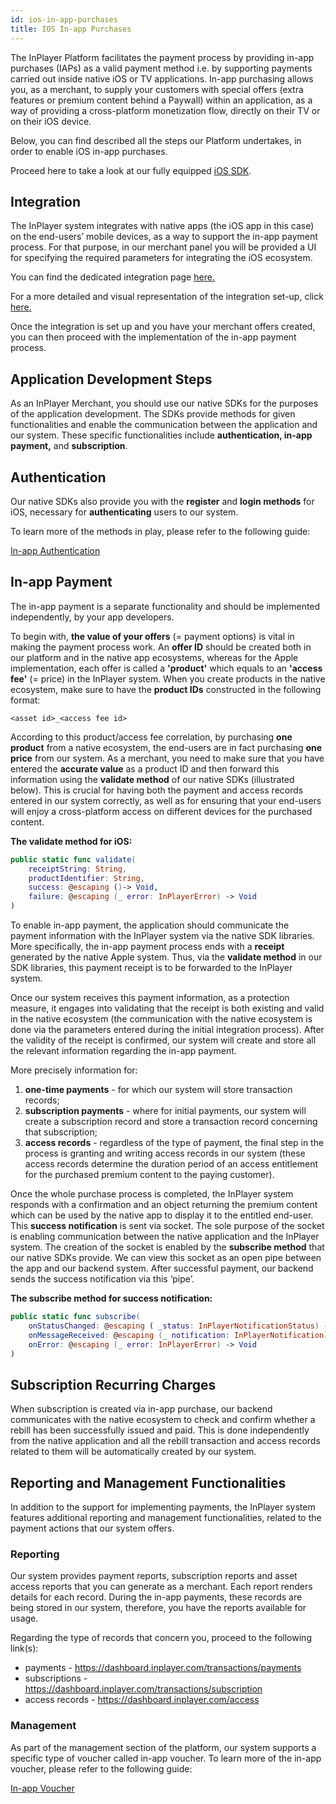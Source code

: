 ```yaml
---
id: ios-in-app-purchases
title: IOS In-app Purchases
---
```


The InPlayer Platform facilitates the payment process by providing in-app purchases (IAPs) as a valid payment method i.e. by supporting payments carried out inside native iOS or TV applications. 
In-app purchasing allows you, as a merchant, to supply your customers with special offers (extra features or premium content behind a Paywall) within an application, as a way of providing a cross-platform monetization flow, directly on their TV or on their iOS device.  

Below, you can find described all the steps our Platform undertakes, in order to enable iOS in-app purchases.

Proceed here to take a look at our fully equipped [iOS SDK](https://inplayer-org.github.io/inplayer-ios-sdk/).

## Integration

The InPlayer system integrates with native apps (the iOS app in this case) on the end-users’ mobile devices, as a way to support the in-app payment process. For that purpose, in our merchant panel you will be provided a UI for specifying the required parameters for integrating the iOS ecosystem.

You can find the dedicated integration page [here.](https://dashboard.inplayer.com/settings/integrations/in-app-integrations/apple-in-app)

For a more detailed and visual representation of the integration set-up, click [here.](https://inplayer.com/docs/in-app-purchases/ios/#ppv)

Once the integration is set up and you have your merchant offers created, you can then proceed with the implementation of the in-app payment process. 

## Application Development Steps

As an InPlayer Merchant, you should use our native SDKs for the purposes of the application development. The SDKs provide methods for given functionalities and enable the communication between the application and our system. 
These specific functionalities include **authentication, in-app payment,** and **subscription**.

## Authentication

Our native SDKs also provide you with the **register** and **login methods** for iOS, necessary for **authenticating** users to our system. 

To learn more of the methods in play, please refer to the following guide: 

[In-app Authentication](in-app-authentication)

## In-app Payment

The in-app payment is a separate functionality and should be implemented independently, by your app developers. 

To begin with, **the value of your offers** (= payment options) is vital in making the payment process work. An **offer ID** should be created both in our platform and in the native app ecosystems, whereas for the Apple implementation, each offer is called a **'product'** which equals to an **'access fee'** (= price) in the InPlayer system. When you create products in the native ecosystem, make sure to have the **product IDs** constructed in the following format:

`<asset id>_<access fee id>`

According to this product/access fee correlation, by purchasing **one product** from a native ecosystem, the end-users are in fact purchasing **one price** from our system. 
As a merchant, you need to make sure that you have entered the **accurate value** as a product ID and then forward this information using the **validate method** of our native SDKs (illustrated below). This is crucial for having both the payment and access records entered in our system correctly, as well as for ensuring that your end-users will enjoy a cross-platform access on different devices for the purchased content.

**The validate method for iOS:**

```swift
public static func validate(
    receiptString: String,
    productIdentifier: String,
    success: @escaping ()-> Void,
    failure: @escaping (_ error: InPlayerError) -> Void
)
```

To enable in-app payment, the application should communicate the payment information with the InPlayer system via the native SDK libraries. More specifically, the in-app payment process ends with a **receipt** generated by the native Apple system. Thus, via the **validate method** in our SDK libraries, this payment receipt is to be forwarded to the InPlayer system. 

Once our system receives this payment information, as a protection measure, it engages into validating that the receipt is both existing and valid in the native ecosystem (the communication with the native ecosystem is done via the parameters entered during the initial integration process). After the validity of the receipt is confirmed, our system will create and store all the relevant information regarding the in-app payment.

More precisely information for:

1. **one-time payments** - for which our system will store transaction records;
2. **subscription payments** - where for initial payments, our system will create a subscription record and store a transaction record concerning that subscription;
3. **access records** - regardless of the type of payment, the final step in the process is granting and writing access records in our system (these access records determine the duration period of an access entitlement for the purchased premium content to the paying customer).

Once the whole purchase process is completed, the InPlayer system responds with a confirmation and an object returning the premium content which can be used by the native app to display it to the entitled end-user. This **success notification** is sent via socket. The sole purpose of the socket is enabling communication between the native application and the InPlayer system. The creation of the socket is enabled by the **subscribe method** that our native SDKs provide. We can view this socket as an open pipe between the app and our backend system. After successful payment, our backend sends the success notification via this ‘pipe’.

**The subscribe method for success notification:** 

```swift
public static func subscribe(
    onStatusChanged: @escaping ( _status: InPlayerNotificationStatus) -> Void,       
    onMessageReceived: @escaping (_ notification: InPlayerNotification) -> Void, 
    onError: @escaping (_ error: InPlayerError) -> Void
)		
```		

## Subscription Recurring Charges

When subscription is created via in-app purchase, our backend communicates with the native ecosystem to check and confirm whether a rebill has been successfully issued and paid. This is done independently from the native application and all the rebill transaction and access records related to them will be automatically created by our system.


## Reporting and Management Functionalities
  
In addition to the support for implementing payments, the InPlayer system features additional reporting and management functionalities, related to the payment actions that our system offers.

### Reporting

Our system provides payment reports, subscription reports and asset access reports that you can generate as a merchant. Each report renders details for each record. During the in-app payments, these records are being stored in our system, therefore, you have the reports available for usage.

Regarding the type of records that concern you, proceed to the following link(s):

- payments - https://dashboard.inplayer.com/transactions/payments 
- subscriptions - https://dashboard.inplayer.com/transactions/subscription 
- access records - https://dashboard.inplayer.com/access 

### Management

As part of the management section of the platform, our system supports a specific type of voucher called in-app voucher. To learn more of the in-app voucher, please refer to the following guide: 

[In-app Voucher](https://developers.inplayer.com/docs/in-app-vouchers/)


